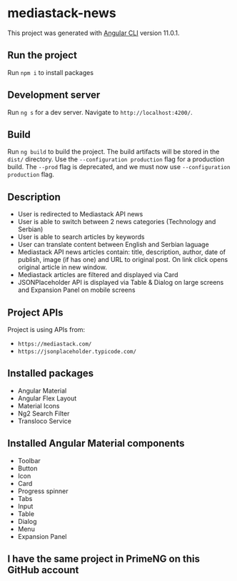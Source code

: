 # mediastack-news

This project was generated with [Angular CLI](https://github.com/angular/angular-cli) version 11.0.1.

## Run the project

Run `npm i` to install packages

## Development server

Run `ng s` for a dev server. Navigate to `http://localhost:4200/`.

## Build

Run `ng build` to build the project. The build artifacts will be stored in the `dist/` directory. Use the `--configuration production` flag for a production build. The `--prod` flag is deprecated, and we must now use `--configuration production` flag.

## Description

- User is redirected to Mediastack API news
- User is able to switch between 2 news categories (Technology and Serbian)
- User is able to search articles by keywords
- User can translate content between English and Serbian laguage
- Mediastack API news articles contain: title, description, author, date of publish, image (if has one) and URL to original post. On link click opens original article in new window.
- Mediastack articles are filtered and displayed via Card
- JSONPlaceholder API is displayed via Table & Dialog on large screens and Expansion Panel on mobile screens

## Project APIs

Project is using APIs from:

- `https://mediastack.com/`
- `https://jsonplaceholder.typicode.com/`

## Installed packages

- Angular Material
- Angular Flex Layout
- Material Icons
- Ng2 Search Filter
- Transloco Service

## Installed Angular Material components

- Toolbar
- Button
- Icon
- Card
- Progress spinner
- Tabs
- Input
- Table
- Dialog
- Menu
- Expansion Panel

## I have the same project in PrimeNG on this GitHub account
